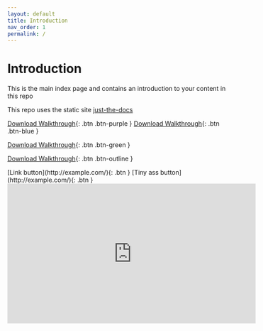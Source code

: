 ```yaml
---
layout: default
title: Introduction
nav_order: 1
permalink: /
---
```


# Introduction

This is the main index page and contains an introduction to your content in this repo

This repo uses the static site [just-the-docs](https://pmarsceill.github.io/just-the-docs/)

[Download Walkthrough](https://twitter.com/WebDevSolent){: .btn .btn-purple } [Download Walkthrough](https://twitter.com/WebDevSolent){: .btn .btn-blue } 

[Download Walkthrough](https://twitter.com/WebDevSolent){: .btn .btn-green }

[Download Walkthrough](https://twitter.com/WebDevSolent){: .btn .btn-outline }

<span class="fs-8">
[Link button](http://example.com/){: .btn }
</span>

<span class="fs-3">
[Tiny ass button](http://example.com/){: .btn }
</span>

<iframe width="560" height="315" src="https://www.youtube.com/embed/WnMQ8HlmeXc" title="YouTube video player" frameborder="0" allow="accelerometer; autoplay; clipboard-write; encrypted-media; gyroscope; picture-in-picture; web-share" allowfullscreen></iframe>
